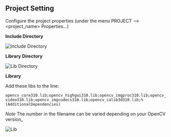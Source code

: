 ## Project Setting

Configure the project properties (under the menu PROJECT --> <project_name> Properties...)<br>

__Include Directory__<br>

![Include Directory](https://github.com/stanathong/retained_undistort_image/blob/master/project_setting/include_directory.jpg)

__Library Directory__<br>

![Lib Directory](https://github.com/stanathong/retained_undistort_image/blob/master/project_setting/lib_directory.jpg)

__Library__<br>

Add these libs to the line: <br>

`opencv_core310.lib;opencv_highgui310.lib;opencv_imgproc310.lib;opencv_video310.lib;opencv_imgcodecs310.lib;opencv_calib3d310.lib;%(AdditionalDependencies)`<br>

_Note_ The number in the filename can be varied depending on your OpenCV version_<br>

![Lib](https://github.com/stanathong/retained_undistort_image/blob/master/project_setting/lib.jpg)


